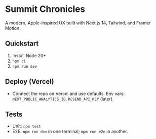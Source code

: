 # Summit Chronicles

A modern, Apple-inspired UX built with Next.js 14, Tailwind, and Framer Motion.

## Quickstart
1. Install Node 20+
2. `npm ci`
3. `npm run dev`

## Deploy (Vercel)
- Connect the repo on Vercel and use defaults. Env vars: `NEXT_PUBLIC_ANALYTICS_ID`, `RESEND_API_KEY` (later).

## Tests
- Unit: `npm test`
- E2E: `npm run dev` in one terminal; `npm run e2e` in another.
